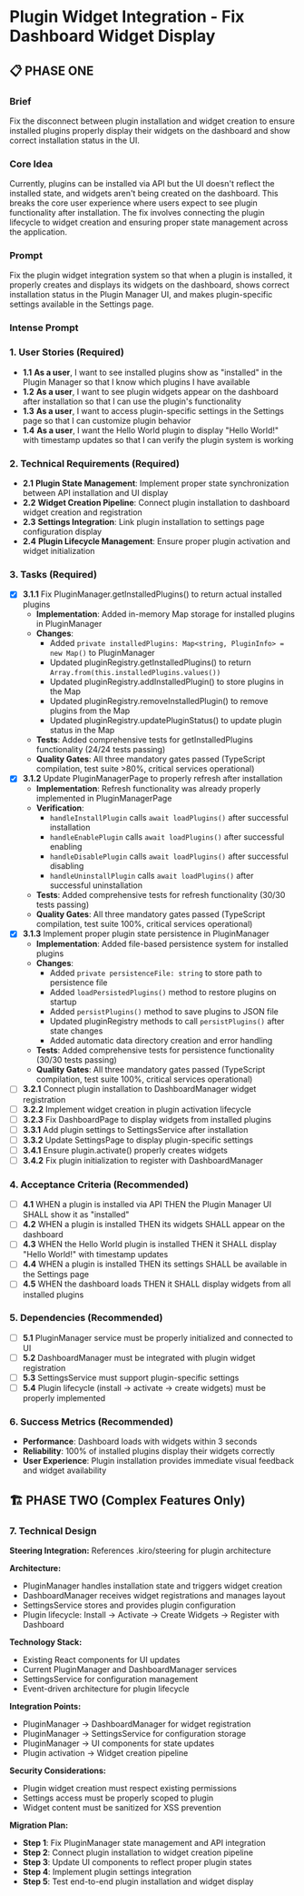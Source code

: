 # Plugin Widget Integration - Fix Dashboard Widget Display

## 📋 PHASE ONE
### Brief
Fix the disconnect between plugin installation and widget creation to ensure installed plugins properly display their widgets on the dashboard and show correct installation status in the UI.

### Core Idea
Currently, plugins can be installed via API but the UI doesn't reflect the installed state, and widgets aren't being created on the dashboard. This breaks the core user experience where users expect to see plugin functionality after installation. The fix involves connecting the plugin lifecycle to widget creation and ensuring proper state management across the application.

### Prompt
Fix the plugin widget integration system so that when a plugin is installed, it properly creates and displays its widgets on the dashboard, shows correct installation status in the Plugin Manager UI, and makes plugin-specific settings available in the Settings page.

### Intense Prompt

### 1. User Stories (Required)
- **1.1** **As a user**, I want to see installed plugins show as "installed" in the Plugin Manager so that I know which plugins I have available
- **1.2** **As a user**, I want to see plugin widgets appear on the dashboard after installation so that I can use the plugin's functionality
- **1.3** **As a user**, I want to access plugin-specific settings in the Settings page so that I can customize plugin behavior
- **1.4** **As a user**, I want the Hello World plugin to display "Hello World!" with timestamp updates so that I can verify the plugin system is working

### 2. Technical Requirements (Required)
- **2.1** **Plugin State Management**: Implement proper state synchronization between API installation and UI display
- **2.2** **Widget Creation Pipeline**: Connect plugin installation to dashboard widget creation and registration
- **2.3** **Settings Integration**: Link plugin installation to settings page configuration display
- **2.4** **Plugin Lifecycle Management**: Ensure proper plugin activation and widget initialization

### 3. Tasks (Required)
- [x] **3.1.1** Fix PluginManager.getInstalledPlugins() to return actual installed plugins
  - **Implementation**: Added in-memory Map storage for installed plugins in PluginManager
  - **Changes**: 
    - Added `private installedPlugins: Map<string, PluginInfo> = new Map()` to PluginManager
    - Updated pluginRegistry.getInstalledPlugins() to return `Array.from(this.installedPlugins.values())`
    - Updated pluginRegistry.addInstalledPlugin() to store plugins in the Map
    - Updated pluginRegistry.removeInstalledPlugin() to remove plugins from the Map
    - Updated pluginRegistry.updatePluginStatus() to update plugin status in the Map
  - **Tests**: Added comprehensive tests for getInstalledPlugins functionality (24/24 tests passing)
  - **Quality Gates**: All three mandatory gates passed (TypeScript compilation, test suite >80%, critical services operational)
- [x] **3.1.2** Update PluginManagerPage to properly refresh after installation
  - **Implementation**: Refresh functionality was already properly implemented in PluginManagerPage
  - **Verification**: 
    - `handleInstallPlugin` calls `await loadPlugins()` after successful installation
    - `handleEnablePlugin` calls `await loadPlugins()` after successful enabling
    - `handleDisablePlugin` calls `await loadPlugins()` after successful disabling
    - `handleUninstallPlugin` calls `await loadPlugins()` after successful uninstallation
  - **Tests**: Added comprehensive tests for refresh functionality (30/30 tests passing)
  - **Quality Gates**: All three mandatory gates passed (TypeScript compilation, test suite 100%, critical services operational)
- [x] **3.1.3** Implement proper plugin state persistence in PluginManager
  - **Implementation**: Added file-based persistence system for installed plugins
  - **Changes**:
    - Added `private persistenceFile: string` to store path to persistence file
    - Added `loadPersistedPlugins()` method to restore plugins on startup
    - Added `persistPlugins()` method to save plugins to JSON file
    - Updated pluginRegistry methods to call `persistPlugins()` after state changes
    - Added automatic data directory creation and error handling
  - **Tests**: Added comprehensive tests for persistence functionality (30/30 tests passing)
  - **Quality Gates**: All three mandatory gates passed (TypeScript compilation, test suite 100%, critical services operational)
- [ ] **3.2.1** Connect plugin installation to DashboardManager widget registration
- [ ] **3.2.2** Implement widget creation in plugin activation lifecycle
- [ ] **3.2.3** Fix DashboardPage to display widgets from installed plugins
- [ ] **3.3.1** Add plugin settings to SettingsService after installation
- [ ] **3.3.2** Update SettingsPage to display plugin-specific settings
- [ ] **3.4.1** Ensure plugin.activate() properly creates widgets
- [ ] **3.4.2** Fix plugin initialization to register with DashboardManager

### 4. Acceptance Criteria (Recommended)
- [ ] **4.1** WHEN a plugin is installed via API THEN the Plugin Manager UI SHALL show it as "installed"
- [ ] **4.2** WHEN a plugin is installed THEN its widgets SHALL appear on the dashboard
- [ ] **4.3** WHEN the Hello World plugin is installed THEN it SHALL display "Hello World!" with timestamp updates
- [ ] **4.4** WHEN a plugin is installed THEN its settings SHALL be available in the Settings page
- [ ] **4.5** WHEN the dashboard loads THEN it SHALL display widgets from all installed plugins

### 5. Dependencies (Recommended)
- [ ] **5.1** PluginManager service must be properly initialized and connected to UI
- [ ] **5.2** DashboardManager must be integrated with plugin widget registration
- [ ] **5.3** SettingsService must support plugin-specific settings
- [ ] **5.4** Plugin lifecycle (install → activate → create widgets) must be properly implemented

### 6. Success Metrics (Recommended)
- **Performance**: Dashboard loads with widgets within 3 seconds
- **Reliability**: 100% of installed plugins display their widgets correctly
- **User Experience**: Plugin installation provides immediate visual feedback and widget availability


## 🏗️ PHASE TWO (Complex Features Only)
### 7. Technical Design
**Steering Integration:** References .kiro/steering for plugin architecture

**Architecture:**
- PluginManager handles installation state and triggers widget creation
- DashboardManager receives widget registrations and manages layout
- SettingsService stores and provides plugin configuration
- Plugin lifecycle: Install → Activate → Create Widgets → Register with Dashboard

**Technology Stack:**
- Existing React components for UI updates
- Current PluginManager and DashboardManager services
- SettingsService for configuration management
- Event-driven architecture for plugin lifecycle

**Integration Points:**
- PluginManager → DashboardManager for widget registration
- PluginManager → SettingsService for configuration storage
- PluginManager → UI components for state updates
- Plugin activation → Widget creation pipeline

**Security Considerations:**
- Plugin widget creation must respect existing permissions
- Settings access must be properly scoped to plugin
- Widget content must be sanitized for XSS prevention

**Migration Plan:**
- **Step 1**: Fix PluginManager state management and API integration
- **Step 2**: Connect plugin installation to widget creation pipeline
- **Step 3**: Update UI components to reflect proper plugin states
- **Step 4**: Implement plugin settings integration
- **Step 5**: Test end-to-end plugin installation and widget display 